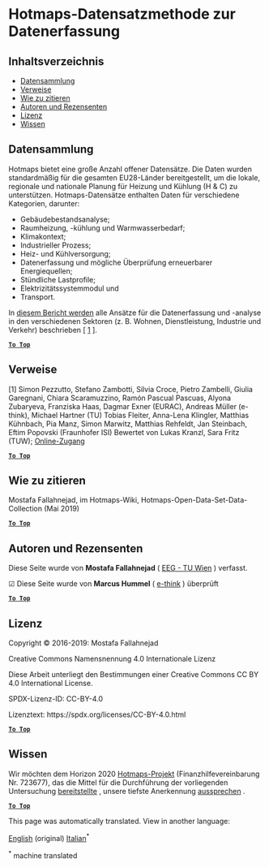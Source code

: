 <h1> <a class="anchor" id="hotmaps-data-set-method-of-data-collection" href="#hotmaps-data-set-method-of-data-collection"><i class="fa fa-link"></i></a> Hotmaps-Datensatzmethode zur Datenerfassung </h1><h2> <a class="anchor" id="table-of-contents" href="#table-of-contents"><i class="fa fa-link"></i></a> Inhaltsverzeichnis </h2><ul><li> <a href="#data-collection">Datensammlung</a> </li><li> <a href="#references">Verweise</a> </li><li> <a href="#how-to-cite">Wie zu zitieren</a> </li><li> <a href="#authors-and-reviewers">Autoren und Rezensenten</a> </li><li> <a href="#license">Lizenz</a> </li><li> <a href="#acknowledgement">Wissen</a> </li></ul><h2> <a class="anchor" id="data-collection" href="#data-collection"><i class="fa fa-link"></i></a> Datensammlung </h2><p> Hotmaps bietet eine große Anzahl offener Datensätze. Die Daten wurden standardmäßig für die gesamten EU28-Länder bereitgestellt, um die lokale, regionale und nationale Planung für Heizung und Kühlung (H &amp; C) zu unterstützen. Hotmaps-Datensätze enthalten Daten für verschiedene Kategorien, darunter: </p><ul><li> Gebäudebestandsanalyse; </li><li> Raumheizung, -kühlung und Warmwasserbedarf; </li><li> Klimakontext; </li><li> Industrieller Prozess; </li><li> Heiz- und Kühlversorgung; </li><li> Datenerfassung und mögliche Überprüfung erneuerbarer Energiequellen; </li><li> Stündliche Lastprofile; </li><li> Elektrizitätssystemmodul und </li><li> Transport. </li></ul><p> In <a href="https://www.hotmaps-project.eu/wp-content/uploads/2018/03/D2.3-Hotmaps_for-upload_revised-final_.pdf">diesem Bericht werden</a> alle Ansätze für die Datenerfassung und -analyse in den verschiedenen Sektoren (z. B. Wohnen, Dienstleistung, Industrie und Verkehr) beschrieben [ <a href="#references">1</a> ]. </p><p> <a href="#table-of-contents"><strong><code>To Top</code></strong></a> </p> <h2> <a class="anchor" id="references" href="#references"><i class="fa fa-link"></i></a> Verweise </h2><p> [1] Simon Pezzutto, Stefano Zambotti, Silvia Croce, Pietro Zambelli, Giulia Garegnani, Chiara Scaramuzzino, Ramón Pascual Pascuas, Alyona Zubaryeva, Franziska Haas, Dagmar Exner (EURAC), Andreas Müller (e-think), Michael Hartner (TU) Tobias Fleiter, Anna-Lena Klingler, Matthias Kühnbach, Pia Manz, Simon Marwitz, Matthias Rehfeldt, Jan Steinbach, Eftim Popovski (Fraunhofer ISI) Bewertet von Lukas Kranzl, Sara Fritz (TUW); <a href="https://www.hotmaps-project.eu/wp-content/uploads/2018/03/D2.3-Hotmaps_for-upload_revised-final_.pdf">Online-Zugang</a> </p><p> <a href="#table-of-contents"><strong><code>To Top</code></strong></a> </p> <h2> <a class="anchor" id="how-to-cite" href="#how-to-cite"><i class="fa fa-link"></i></a> Wie zu zitieren </h2><p> Mostafa Fallahnejad, im Hotmaps-Wiki, Hotmaps-Open-Data-Set-Data-Collection (Mai 2019) </p><p> <a href="#table-of-contents"><strong><code>To Top</code></strong></a> </p> <h2> <a class="anchor" id="authors-and-reviewers" href="#authors-and-reviewers"><i class="fa fa-link"></i></a> Autoren und Rezensenten </h2><p> Diese Seite wurde von <strong>Mostafa Fallahnejad</strong> ( <a href="https://eeg.tuwien.ac.at/">EEG - TU Wien</a> ) verfasst. </p><p> ☑ Diese Seite wurde von <strong>Marcus Hummel</strong> ( <a href="https://e-think.ac.at/">e-think</a> ) überprüft </p><p> <a href="#table-of-contents"><strong><code>To Top</code></strong></a> </p> <h2> <a class="anchor" id="license" href="#license"><i class="fa fa-link"></i></a> Lizenz </h2><p> Copyright © 2016-2019: Mostafa Fallahnejad </p><p> Creative Commons Namensnennung 4.0 Internationale Lizenz </p><p> Diese Arbeit unterliegt den Bestimmungen einer Creative Commons CC BY 4.0 International License. </p><p> SPDX-Lizenz-ID: CC-BY-4.0 </p><p> Lizenztext: https://spdx.org/licenses/CC-BY-4.0.html </p><p> <a href="#table-of-contents"><strong><code>To Top</code></strong></a> </p> <h2> <a class="anchor" id="acknowledgement" href="#acknowledgement"><i class="fa fa-link"></i></a> Wissen </h2><p> Wir möchten dem Horizon 2020 <a href="https://www.hotmaps-project.eu">Hotmaps-Projekt</a> (Finanzhilfevereinbarung Nr. 723677), das die Mittel für die Durchführung der vorliegenden Untersuchung <a href="https://www.hotmaps-project.eu">bereitstellte</a> , unsere tiefste Anerkennung <a href="https://www.hotmaps-project.eu">aussprechen</a> . </p><p> <a href="#table-of-contents"><strong><code>To Top</code></strong></a> </p> 



<!--- THIS IS A SUPER UNIQUE IDENTIFIER -->

This page was automatically translated. View in another language:

[English](../en/Hotmaps-data-set-method-of-data-collection) (original)  [Italian](../it/Hotmaps-data-set-method-of-data-collection)<sup>\*</sup> 

<sup>\*</sup> machine translated

